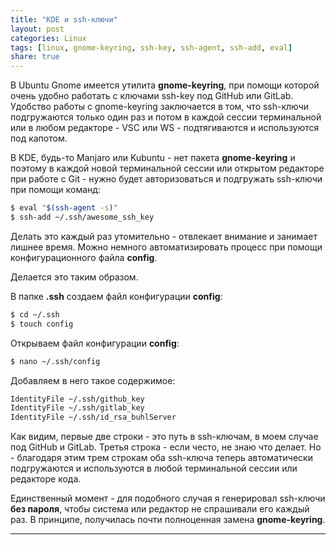 ```yaml
---
title: "KDE и ssh-ключи"
layout: post
categories: Linux
tags: [linux, gnome-keyring, ssh-key, ssh-agent, ssh-add, eval]
share: true
---
```


В Ubuntu Gnome имеется утилита **gnome-keyring**, при помощи которой очень удобно работать с ключами ssh-key под GitHub или GitLab. Удобство работы с gnome-keyring заключается в том, что ssh-ключи подгружаются только один раз и потом в каждой сессии терминальной или в любом редакторе - VSC или WS - подтягиваются и используются под капотом.

В KDE, будь-то Manjaro или Kubuntu - нет пакета **gnome-keyring** и поэтому в каждой новой терминальной сессии или открытом редакторе при работе с Git - нужно будет авторизоваться и подгружать ssh-ключи при помощи команд:

```bash
$ eval "$(ssh-agent -s)"
$ ssh-add ~/.ssh/awesome_ssh_key
```

Делать это каждый раз утомительно - отвлекает внимание и занимает лишнее время. Можно немного автоматизировать процесс при помощи конфигурационного файла **config**.

Делается это таким образом.

В папке **.ssh** создаем файл конфигурации **config**:

```bash
$ cd ~/.ssh
$ touch config
```

Открываем файл конфигурации **config**:

```bash
$ nano ~/.ssh/config
```

Добавляем в него такое содержимое:

```bash
IdentityFile ~/.ssh/github_key
IdentityFile ~/.ssh/gitlab_key
IdentityFile ~/.ssh/id_rsa_buhlServer
```

Как видим, первые две строки - это путь в ssh-ключам, в моем случае под GitHub и GitLab. Третья строка - если често, не знаю что делает. Но - благодаря этим трем строкам оба ssh-ключа теперь автоматически подгружаются и используются в любой терминальной сессии или редакторе кода.

Единственный момент - для подобного случая я генерировал ssh-ключи **без пароля**, чтобы система или редактор не спрашивали его каждый раз. В принципе, получилась почти полноценная замена **gnome-keyring**.

---
